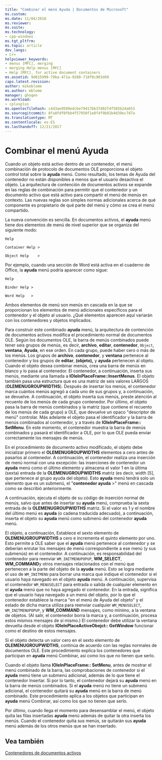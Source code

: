 ```yaml
---
title: "Combinar el menú Ayuda | Documentos de Microsoft"
ms.custom: 
ms.date: 11/04/2016
ms.reviewer: 
ms.suite: 
ms.technology:
- cpp-windows
ms.tgt_pltfrm: 
ms.topic: article
dev_langs:
- C++
helpviewer_keywords:
- menus [MFC], merging
- merging Help menus [MFC]
- Help [MFC], for active document containers
ms.assetid: 9d615999-79ba-471a-9288-718f0c903d49
caps.latest.revision: 
author: mikeblome
ms.author: mblome
manager: ghogen
ms.workload:
- cplusplus
ms.openlocfilehash: c4d3ae9509edcbe79417bb37d02f4f585b2da653
ms.sourcegitcommit: 8fa8fdf0fbb4f57950f1e8f4f9b81b4d39ec7d7a
ms.translationtype: MT
ms.contentlocale: es-ES
ms.lasthandoff: 12/21/2017
---
```

# <a name="help-menu-merging"></a>Combinar el menú Ayuda
Cuando un objeto está activo dentro de un contenedor, el menú combinación de protocolo de documentos OLE proporciona el objeto control total sobre la **ayuda** menú. Como resultado, los temas de Ayuda del contenedor no están disponibles a menos que el usuario desactiva el objeto. La arquitectura de contención de documentos activos se expande en las reglas de combinación para permitir que el contenedor y un documento activo que está activo para compartir el menú de menús en contexto. Las nuevas reglas son simples normas adicionales acerca de qué componente es propietario de qué parte del menú y cómo se crea el menú compartido.  
  
 La nueva convención es sencilla. En documentos activos, el **ayuda** menú tiene dos elementos de menú de nivel superior que se organiza del siguiente modo:  
  
 `Help`  
  
 `Container Help >`  
  
 `Object Help    >`  
  
 Por ejemplo, cuando una sección de Word está activa en el cuaderno de Office, la **ayuda** menú podría aparecer como sigue:  
  
 `Help`  
  
 `Binder Help >`  
  
 `Word Help   >`  
  
 Ambos elementos de menú son menús en cascada en la que se proporcionan los elementos de menú adicionales específicos para el contenedor y el objeto al usuario. ¿Qué elementos aparecen aquí variarán con los contenedores y objetos implicados.  
  
 Para construir este combinado **ayuda** menú, la arquitectura de contención de documentos activos modifica el procedimiento normal de documentos OLE. Según los documentos OLE, la barra de menús combinados puede tener seis grupos de menús, es decir, **archivo**, **editar**, **contenedor**, `Object`, **ventana**, **Ayuda**, en ese orden. En cada grupo, puede haber cero o más de los menús. Los grupos de **archivo**, **contenedor**, y **ventana** pertenece al contenedor y los grupos de **editar**, **(objeto),** y **ayuda** pertenecen al objeto. Cuando el objeto desea combinar menús, crea una barra de menús en blanco y lo pasa al contenedor. El contenedor, a continuación, inserta sus menús, mediante una llamada a **IOleInPlaceFrame::InsertMenus**. El objeto también pasa una estructura que es una matriz de seis valores LARGOS (**OLEMENUGROUPWIDTHS**). Después de insertar los menús, el contenedor marca cuántos menús agregó a cada uno de sus grupos y, a continuación, se devuelve. A continuación, el objeto inserta sus menús, preste atención al recuento de los menús de cada grupo contenedor. Por último, el objeto pasa la barra de menús combinados y la matriz (que contiene el recuento de los menús de cada grupo) a OLE, que devuelve un opaco "descriptor de menú" controlar. Más adelante el objeto pasa el identificador y la barra de menús combinados al contenedor, y a través de **IOleInPlaceFrame:: SetMenu**. En este momento, el contenedor muestra la barra de menús combinados y pasará el identificador a OLE, por lo que OLE pueda enviar correctamente los mensajes de menús.  
  
 En el procedimiento de documento activo modificado, el objeto debe inicializar primero el **OLEMENUGROUPWIDTHS** elementos a cero antes de pasarlos al contenedor. A continuación, el contenedor realiza una inserción de menú normal con una excepción: las inserciones de contenedor un **ayuda** menú como el último elemento y almacena el valor 1 en la última (sexta) entrada de la **OLEMENUGROUPWIDTHS** matriz (es decir, width [5], que pertenece al grupo ayuda del objeto). Esto **ayuda** menú tendrá solo un elemento que es un submenú, el "**contenedor ayuda** >" menú en cascada como se describió anteriormente.  
  
 A continuación, ejecuta el objeto de su código de inserción normal de menús, salvo que antes de insertar su **ayuda** menú, comprueba la sexta entrada de la **OLEMENUGROUPWIDTHS** matriz. Si el valor es 1 y el nombre del último menú es **ayuda** (o cadena traducida adecuado), a continuación, inserta el objeto su **ayuda** menú como submenú del contenedor **ayuda** menú.  
  
 El objeto, a continuación, Establece el sexto elemento de **OLEMENUGROUPWIDTHS** a cero e incrementa el quinto elemento por uno. Esto permite a OLE saber que el **ayuda** menú pertenece al contenedor y se deberían enrutar los mensajes de menú correspondiente a ese menú (y sus submenús) en el contenedor. A continuación, es responsabilidad del contenedor para reenviar `WM_INITMENUPOPUP`, **WM_SELECT**, **WM_COMMAND**y otros mensajes relacionados con el menú que pertenecen a la parte del objeto de la **ayuda**  menú. Esto se logra mediante el uso de `WM_INITMENU` para borrar una marca que indique el contenedor si el usuario haya navegado en el objeto **ayuda** menú. A continuación, supervisa el contenedor `WM_MENUSELECT` para entrada o salida de cualquier elemento en el **ayuda** menú que no haya agregado el contenedor. En la entrada, significa que el usuario haya navegado a un menú del objeto, por lo que el contenedor establece la marca "en el menú de Ayuda del objeto" y el estado de dicha marca utiliza para reenviar cualquier `WM_MENUSELECT`, `WM_INITMENUPOPUP`, y **WM_COMMAND** mensajes, como mínimo, a la ventana de objetos. (Al salir, el contenedor borra la marca y, a continuación, procesa estos mismos mensajes de sí mismo.) El contenedor debe utilizar la ventana devuelta desde el objeto **IOleInPlaceActiveObejct:: GetWindow** funcionar como el destino de estos mensajes.  
  
 Si el objeto detecta un valor cero en el sexto elemento de **OLEMENUGROUPWIDTHS**, continúa de acuerdo con las reglas normales de documentos OLE. Este procedimiento explica los contenedores que participan en **ayuda** menú Combinar, así como los que no tienen que serlo.  
  
 Cuando el objeto llama **IOleInPlaceFrame:: SetMenu**, antes de mostrar el menú combinado de la barra, las comprobaciones de contenedor si el **ayuda** menú tiene un submenú adicional, además de lo que tiene el contenedor Insertar. Si por lo tanto, el contenedor dejará su **ayuda** menú en la barra de menús combinados. Si el **ayuda** menú no tiene un submenú adicional, el contenedor quitará su **ayuda** menú en la barra de menú combinado. Este procedimiento aplica a los objetos que participan en **ayuda** menú Combinar, así como los que no tienen que serlo.  
  
 Por último, cuando llega el momento para desensamblar el menú, el objeto quita las filas insertadas **ayuda** menú además de quitar la otra inserta los menús. Cuando el contenedor quita sus menús, se quitarán sus **ayuda** menú además de los otros menús que se han insertado.  
  
## <a name="see-also"></a>Vea también  
 [Contenedores de documentos activos](../mfc/active-document-containers.md)

